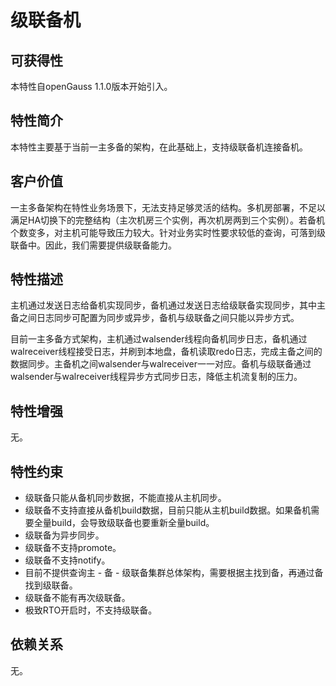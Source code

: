 # 级联备机<a name="ZH-CN_TOPIC_0000001138590185"></a>

## 可获得性<a name="section56086982"></a>

本特性自openGauss 1.1.0版本开始引入。

## 特性简介<a name="section35020791"></a>

本特性主要基于当前一主多备的架构，在此基础上，支持级联备机连接备机。

## 客户价值<a name="section46751668"></a>

一主多备架构在特性业务场景下，无法支持足够灵活的结构。多机房部署，不足以满足HA切换下的完整结构（主次机房三个实例，再次机房两到三个实例）。若备机个数变多，对主机可能导致压力较大。针对业务实时性要求较低的查询，可落到级联备中。因此，我们需要提供级联备能力。

## 特性描述<a name="section18111828"></a>

主机通过发送日志给备机实现同步，备机通过发送日志给级联备实现同步，其中主备之间日志同步可配置为同步或异步，备机与级联备之间只能以异步方式。

目前一主多备方式架构，主机通过walsender线程向备机同步日志，备机通过walreceiver线程接受日志，并刷到本地盘，备机读取redo日志，完成主备之间的数据同步。主备机之间walsender与walreceiver一一对应。备机与级联备通过walsender与walreceiver线程异步方式同步日志，降低主机流复制的压力。

## 特性增强<a name="section28788730"></a>

无。

## 特性约束<a name="section06531946143616"></a>

-   级联备只能从备机同步数据，不能直接从主机同步。
-   级联备不支持直接从备机build数据，目前只能从主机build数据。如果备机需要全量build，会导致级联备也要重新全量build。
-   级联备为异步同步。
-   级联备不支持promote。
-   级联备不支持notify。
-   目前不提供查询主 - 备 - 级联备集群总体架构，需要根据主找到备，再通过备找到级联备。
-   级联备不能有再次级联备。
-   极致RTO开启时，不支持级联备。

## 依赖关系<a name="section57771982"></a>

无。

